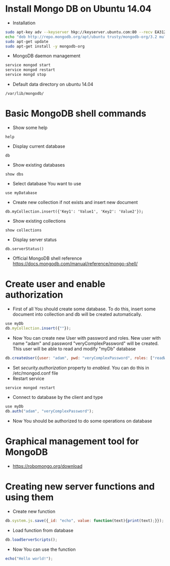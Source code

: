# Install Mongo DB on Ubuntu 14.04 #
* Installation 
```bash
sudo apt-key adv --keyserver hkp://keyserver.ubuntu.com:80 --recv EA312927
echo "deb http://repo.mongodb.org/apt/ubuntu trusty/mongodb-org/3.2 multiverse" | sudo tee /etc/apt/sources.list.d/mongodb-org-3.2.list
sudo apt-get update
sudo apt-get install -y mongodb-org
```
* MongoDB daemon management
```bash
service mongod start
service mongod restart
service mongd stop
```
* Default data directory on ubuntu 14.04 
```
/var/lib/mongodb/
```

# Basic MongoDB shell commands #
* Show some help
```
help
```

* Display current database
```
db
```

* Show existing databases
``` 
show dbs
```

* Select database You want to use
```
use myDatabase
```

* Create new collection if not exists and insert new document
```
db.myCollection.insert({'Key1': 'Value1', 'Key2': 'Value2'});
```

* Show existing collections
```
show collections
```

* Display server status
```
db.serverStatus()
```

* Official MongoDB shell reference https://docs.mongodb.com/manual/reference/mongo-shell/

# Create user and enable authorization #
* First of all You should create some database. To do this, insert some document into collection and db will be created automatically.
```javascript
use myDb
db.myCollection.insert({""});
```
* Now You can create new User with password and roles. New user with name "adam" and password "veryComplexPassword" will be created. This user will be able to read and modify "myDb" database
```javascript
db.createUser({user: "adam", pwd: "veryComplexPassword", roles: ["readWrite"]});
```
* Set *security.authorization* property to *enabled*. You can do this in /etc/mongod.conf file
* Restart service
```bash
service mongod restart
```
* Connect to database by the client and type
```javascript
use myDb
db.auth("adam", "veryComplexPassword");
```
* Now You should be authorized to do some operations on database

# Graphical management tool for MongoDB
* https://robomongo.org/download

# Creating new server functions and using them #
* Create new function
```javascript
db.system.js.save({_id: "echo", value: function(text){print(text);}});
```
* Load function from database
```javascript
db.loadServerScripts();
```
* Now You can use the function
```javascript
echo("Hello world!");
```

